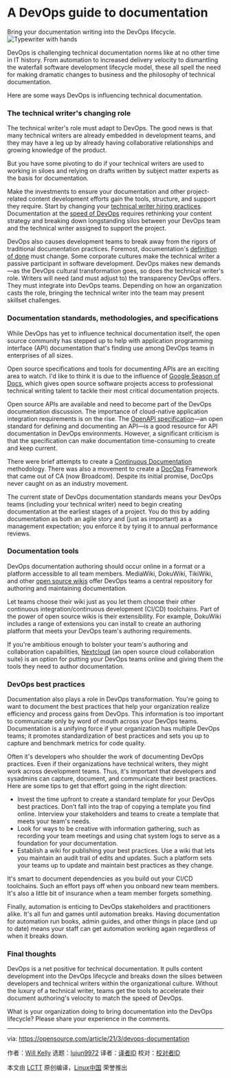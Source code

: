[#]: subject: (A DevOps guide to documentation)
[#]: via: (https://opensource.com/article/21/3/devops-documentation)
[#]: author: (Will Kelly https://opensource.com/users/willkelly)
[#]: collector: (lujun9972)
[#]: translator: ( )
[#]: reviewer: ( )
[#]: publisher: ( )
[#]: url: ( )

A DevOps guide to documentation
======
Bring your documentation writing into the DevOps lifecycle.
![Typewriter with hands][1]

DevOps is challenging technical documentation norms like at no other time in IT history. From automation to increased delivery velocity to dismantling the waterfall software development lifecycle model, these all spell the need for making dramatic changes to business and the philosophy of technical documentation.

Here are some ways DevOps is influencing technical documentation.

### The technical writer's changing role

The technical writer's role must adapt to DevOps. The good news is that many technical writers are already embedded in development teams, and they may have a leg up by already having collaborative relationships and growing knowledge of the product.

But you have some pivoting to do if your technical writers are used to working in siloes and relying on drafts written by subject matter experts as the basis for documentation.

Make the investments to ensure your documentation and other project-related content development efforts gain the tools, structure, and support they require. Start by changing your [technical writer hiring practices][2]. Documentation at the [speed of DevOps][3] requires rethinking your content strategy and breaking down longstanding silos between your DevOps team and the technical writer assigned to support the project.

DevOps also causes development teams to break away from the rigors of traditional documentation practices. Foremost, documentation's [definition of done][4] must change. Some corporate cultures make the technical writer a passive participant in software development. DevOps makes new demands—as the DevOps cultural transformation goes, so does the technical writer's role. Writers will need (and must adjust to) the transparency DevOps offers. They must integrate into DevOps teams. Depending on how an organization casts the role, bringing the technical writer into the team may present skillset challenges.

### Documentation standards, methodologies, and specifications

While DevOps has yet to influence technical documentation itself, the open source community has stepped up to help with application programming interface (API) documentation that's finding use among DevOps teams in enterprises of all sizes.

Open source specifications and tools for documenting APIs are an exciting area to watch. I'd like to think it is due to the influence of [Google Season of Docs][5], which gives open source software projects access to professional technical writing talent to tackle their most critical documentation projects.

Open source APIs are available and need to become part of the DevOps documentation discussion. The importance of cloud-native application integration requirements is on the rise. The [OpenAPI specification][6]—an open standard for defining and documenting an API—is a good resource for API documentation in DevOps environments. However, a significant criticism is that the specification can make documentation time-consuming to create and keep current.

There were brief attempts to create a [Continuous Documentation][7] methodology. There was also a movement to create a [DocOps][8] Framework that came out of CA (now Broadcom). Despite its initial promise, DocOps never caught on as an industry movement.

The current state of DevOps documentation standards means your DevOps teams (including your technical writer) need to begin creating documentation at the earliest stages of a project. You do this by adding documentation as both an agile story and (just as important) as a management expectation; you enforce it by tying it to annual performance reviews.

### Documentation tools

DevOps documentation authoring should occur online in a format or a platform accessible to all team members. MediaWiki, DokuWiki, TikiWiki, and other [open source wikis][9] offer DevOps teams a central repository for authoring and maintaining documentation.

Let teams choose their wiki just as you let them choose their other continuous integration/continuous development (CI/CD) toolchains. Part of the power of open source wikis is their extensibility. For example, DokuWiki includes a range of extensions you can install to create an authoring platform that meets your DevOps team's authoring requirements.

If you're ambitious enough to bolster your team's authoring and collaboration capabilities, [Nextcloud][10] (an open source cloud collaboration suite) is an option for putting your DevOps teams online and giving them the tools they need to author documentation.

### DevOps best practices

Documentation also plays a role in DevOps transformation. You're going to want to document the best practices that help your organization realize efficiency and process gains from DevOps. This information is too important to communicate only by word of mouth across your DevOps teams. Documentation is a unifying force if your organization has multiple DevOps teams; it promotes standardization of best practices and sets you up to capture and benchmark metrics for code quality.

Often it's developers who shoulder the work of documenting DevOps practices. Even if their organizations have technical writers, they might work across development teams. Thus, it's important that developers and sysadmins can capture, document, and communicate their best practices. Here are some tips to get that effort going in the right direction:

  * Invest the time upfront to create a standard template for your DevOps best practices. Don't fall into the trap of copying a template you find online. Interview your stakeholders and teams to create a template that meets your team's needs.
  * Look for ways to be creative with information gathering, such as recording your team meetings and using chat system logs to serve as a foundation for your documentation.
  * Establish a wiki for publishing your best practices. Use a wiki that lets you maintain an audit trail of edits and updates. Such a platform sets your teams up to update and maintain best practices as they change.



It's smart to document dependencies as you build out your CI/CD toolchains. Such an effort pays off when you onboard new team members. It's also a little bit of insurance when a team member forgets something.

Finally, automation is enticing to DevOps stakeholders and practitioners alike. It's all fun and games until automation breaks. Having documentation for automation run books, admin guides, and other things in place (and up to date) means your staff can get automation working again regardless of when it breaks down.

### Final thoughts

DevOps is a net positive for technical documentation. It pulls content development into the DevOps lifecycle and breaks down the siloes between developers and technical writers within the organizational culture. Without the luxury of a technical writer, teams get the tools to accelerate their document authoring's velocity to match the speed of DevOps.

What is your organization doing to bring documentation into the DevOps lifecycle? Please share your experience in the comments.

--------------------------------------------------------------------------------

via: https://opensource.com/article/21/3/devops-documentation

作者：[Will Kelly][a]
选题：[lujun9972][b]
译者：[译者ID](https://github.com/译者ID)
校对：[校对者ID](https://github.com/校对者ID)

本文由 [LCTT](https://github.com/LCTT/TranslateProject) 原创编译，[Linux中国](https://linux.cn/) 荣誉推出

[a]: https://opensource.com/users/willkelly
[b]: https://github.com/lujun9972
[1]: https://opensource.com/sites/default/files/styles/image-full-size/public/lead-images/typewriter-hands.jpg?itok=oPugBzgv (Typewriter with hands)
[2]: https://opensource.com/article/19/11/hiring-technical-writers-devops
[3]: https://searchitoperations.techtarget.com/opinion/Make-DevOps-documentation-an-integral-part-of-your-strategy?_ga=2.73253915.980148481.1610758264-908287796.1564772842
[4]: https://www.agilealliance.org/glossary/definition-of-done
[5]: https://developers.google.com/season-of-docs
[6]: https://swagger.io/specification/
[7]: https://devops.com/continuous-documentation
[8]: https://www.cmswire.com/cms/information-management/the-importance-of-docops-in-the-new-era-of-business-027489.php
[9]: https://opensource.com/article/20/7/sharepoint-alternative
[10]: https://opensource.com/article/20/7/nextcloud
